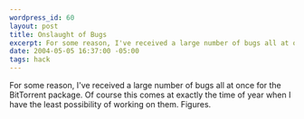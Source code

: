 ```yaml
--- 
wordpress_id: 60
layout: post
title: Onslaught of Bugs
excerpt: For some reason, I've received a large number of bugs all at once for the BitTorrent package.  Of course this comes at exactly the time of year when I have the least possibility of working on them.  Figures.
date: 2004-05-05 16:37:00 -05:00
tags: hack
---
```

For some reason, I've received a large number of bugs all at once for the BitTorrent package.  Of course this comes at exactly the time of year when I have the least possibility of working on them.  Figures.
